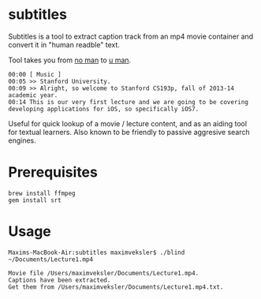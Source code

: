 subtitles
=========

Subtitles is a tool to extract caption track from an mp4 movie container and convert it in "human readble" text. 

Tool takes you from [no man](https://gist.github.com/maximveksler/2b599701caf4cfea3f4e) to [u man](https://gist.github.com/maximveksler/c038f93ed8acfb36c654).

```Textfile
00:00 [ Music ]
00:05 >> Stanford University.
00:09 >> Alright, so welcome to Stanford CS193p, fall of 2013-14 academic year.
00:14 This is our very first lecture and we are going to be covering developing applications for iOS, so specifically iOS7.
```

Useful for quick lookup of a movie / lecture content, and as an aiding tool for textual learners. Also known to be friendly to passive aggresive search engines.

Prerequisites
=============

```Shell
brew install ffmpeg
gem install srt
```

Usage
=====

```Shell
Maxims-MacBook-Air:subtitles maximveksler$ ./blind ~/Documents/Lecture1.mp4

Movie file /Users/maximveksler/Documents/Lecture1.mp4.
Captions have been extracted.
Get them from /Users/maximveksler/Documents/Lecture1.mp4.txt.
```
